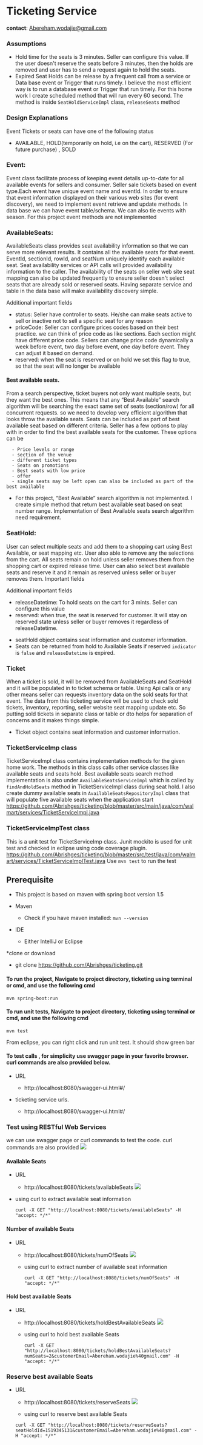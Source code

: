 # Ticketing Service
__contact__: Abereham.wodajie@gmail.com

### Assumptions
   * Hold time for the seats is  3 minutes. Seller can configure this value.  If the user doesn't reserve the seats before 3 minutes, then the holds are removed and user has to send
    a request again to hold the seats.
   * Expired Seat Holds can be release by a frequent call from a service or Data base event or Trigger that runs timely. I believe the most efficient way is to run a database event or Trigger
       that run timely. For this home work I create scheduled method that will run every 60 second. The method is inside `SeatHoldServiceImpl` class, `releaseSeats` method

### Design Explanations
Event Tickets or seats can have one of the following status 
  * AVAILABLE, HOLD(temporarily on hold, i.e on the cart), RESERVED (For future purchase) , SOLD

   ### Event: 
Event class facilitate process of keeping event details up-to-date for all available events for sellers and consumer. Seller sale tickets based on event type.Each event have unique event name and eventId. 
In order to ensure that event information displayed on their various web sites (for event discovery), we need to implement event retrieve and update methods. In data base we can have event 
table/schema.  We can also tie events with season. For this project event methods are not implemented
    
  ### AvailableSeats:
AvailableSeats class provides seat availability information so that we can serve more relevant results. It contains all the available seats for that event.
EventId, sectionId, rowId, and seatNum uniquely identify each available seat. Seat availability services or API calls will provided availability information 
to the caller. The availability of the seats on seller web site seat mapping can also be updated frequently to ensure seller doesn't select seats that are
already sold or reserved seats. Having separate service and table in the data base will make availability discovery simple. 

  Additional important fields 
* status: 
    Seller have controller to seats. He/she can make seats active to sell or inactive not to sell a specific seat for any reason
* priceCode: 
    Seller can configure prices codes based on their best practice.  we can think of price code as like sections. Each section might have different price code. Sellers can change price code dynamically a week before event, two day before event, one day before event. They can adjust it based on demand. 
* reserved:
    when the seat is reserved or on hold we set this flag to true, so that the seat will no longer be available
    
 #### Best available seats. 
From a search perspective, ticket buyers not only want multiple seats, but they want the best ones. This means that any “Best Available” search algorithm will be searching the exact 
same set of seats (section/row) for all concurrent requests.  so we need to develop very efficient algorithm that looks throw the available seats. Seats can be included as part of best available 
seat based on different criteria. Seller has a few options to play with in order to find the best available seats for the customer. These options can be

 	  - Price levels or range 
      - section of the venue
	  - different ticket types
      - Seats on promotions 
	  - Best seats with low price
	  - offer 
	  - single seats may be left open can also be included as part of the best available 
   
   * For this project, “Best Available” search algorithm is not implemented. I create simple method that return best available seat based on seat number range. Implementation of Best Available 
     seats search algorithm need requirement.  
  
 
 ### SeatHold: 
User can select multiple seats and add them to a shopping cart using Best Available, or seat mapping etc. User also able to remove any the 
selections from the cart. All seats remain on hold unless seller removes them from the shopping cart or expired release time. User can also select
best available seats and reserve it and it remain as reserved unless seller or buyer removes them.
Important fields 
 
   Additional important fields 
  * releaseDatetime: 
        To hold seats on the cart for 3 mints. Seller can configure this value 
  *  reserved:
        when true, the seat is reserved for customer. It will stay on reserved state unless seller or buyer removes it regardless of releaseDatetime. 
  - seatHold object contains seat information and customer information. 
  - Seats can be returned from hold to Available Seats if reserved `indicator` is `false` and `releaseDatetime` is expired. 
  
 ### Ticket  
When a ticket is sold, it will be removed from AvailableSeats and SeatHold and it will be populated in to ticket schema or table. Using Api calls or any other means seller
can requests inventory data on the sold seats for that event. The data from this ticketing service will be used to check sold tickets, inventory, 
reporting, seller website seat mapping update etc. So putting sold tickets in separate class or table or dto helps for separation of concerns and it makes things
simple. 
 - Ticket object contains seat information and customer information. 

 ### TicketServiceImp class
TicketServiceImpl class contains implementation methods for the given home work. The methods in this class calls other service classes like available seats and 
seats hold. Best available seats search method implementation is also under `AvailableSeatsServiceImpl` which is called by `findAndHoldSeats` method in
TicketServiceImpl class during seat hold. I also create dummy available seats in `AvailableSeatsRepositoryImpl` class that will populate five available seats when
the application start
https://github.com/Abrishges/ticketing/blob/master/src/main/java/com/walmart/services/TicketServiceImpl.java
     
 ### TicketServiceImpTest class
This is a unit test for TicketServiceImp class. Junit mockito is used for unit test and checked in eclipse using code coverage plugin. 
  https://github.com/Abrishges/ticketing/blob/master/src/test/java/com/walmart/services/TicketServiceImplTest.java
  Use `mvn test` to run the test

## Prerequisite

* This project is based on maven with spring boot version 1.5

* Maven
	* Check if you have maven installed: `mvn --version`
* IDE
	* Either IntelliJ or Eclipse

*clone or download
  * git clone https://github.com/Abrishges/ticketing.git
  
#### To run the project, Navigate to project directory, ticketing  using terminal or cmd, and use the following cmd

  `mvn spring-boot:run`

#### To run unit tests, Navigate to project directory, ticketing  using terminal or cmd, and use the following cmd

  `mvn test`
  
  From eclipse, you can right click and run unit test. It should show green bar
  
#### To test calls , for simplicity use swagger page in your favorite browser. curl commands are also provided below. 
* URL
    * http://localhost:8080/swagger-ui.html#/
    
* ticketing service urls. 
     * http://localhost:8080/swagger-ui.html#/
          


### Test using RESTful Web Services
  we can use swagger page or curl commands to test the code. curl commands are also provided
      ![](/doc/swagger/ticketing_controller.png) 
   
#### Available Seats
  * URL
      * http://localhost:8080/tickets/availableSeats
  ![](/doc/swagger/available_seats.png) 

  * using curl to extract available seat information
  
     ```curl -X GET "http://localhost:8080/tickets/availableSeats" -H "accept: */*"```
   
#### Number of available Seats
  * URL
     * http://localhost:8080/tickets/numOfSeats
      ![](/doc/swagger/numOfSeats.png)
      
     * using curl to extract number of available seat information 
     
       ```curl -X GET "http://localhost:8080/tickets/numOfSeats" -H "accept: */*"```
  
#### Hold best available Seats
  * URL
     * http://localhost:8080/tickets/holdBestAvailableSeats
      ![](/doc/swagger/holdBestAvailableSeats.png)
      
     * using curl to hold best available Seats
     
       ```curl -X GET "http://localhost:8080/tickets/holdBestAvailableSeats?numSeats=2&customerEmail=Abereham.wodajie%40gmail.com" -H "accept: */*"```
       
 ### Reserve best available Seats
 * URL
     * http://localhost:8080/tickets/reserveSeats
       ![](/doc/swagger/reserveSeats.png)
         
   * using curl to reserve best available Seats
   
   ```curl -X GET "http://localhost:8080/tickets/reserveSeats?seatHoldId=1519345131&customerEmail=Abereham.wodajie%40gmail.com" -H "accept: */*"```
           
          
     

